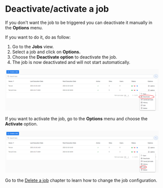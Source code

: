 # Deactivate/activate a job

If you don't want the job to be triggered you can deactivate it manually in the **Options** menu. 

If you want to do it, do as follow:

1. Go to the **Jobs** view.
2. Select a job and click on **Options.**
3. Choose the **Deactivate option** to deactivate the job.
4. The job is now deactivated and will not start automatically. 

![](../../../.gitbook/assets/kodo-cloud-administration-job02%20%282%29.png)

If you want to activate the job, go to the **Options** menu and choose the **Activate** option.   

![](../../../.gitbook/assets/kodo-cloud-administration-job02-edit.png)

Go to the [Delete a job](https://storware.gitbook.io/kodo-for-cloud-office365/administration/kodo-organization-admin-guide/jobs/delete-a-job) chapter to learn how to change the job configuration.


